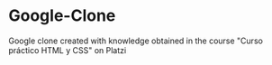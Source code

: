 # Google-Clone
Google clone created with knowledge obtained in the course "Curso práctico HTML y CSS" on Platzi
